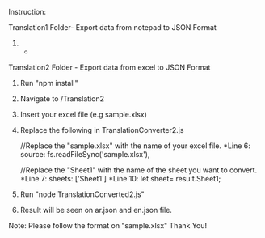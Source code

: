 Instruction:

Translation1 Folder- Export data from notepad to JSON Format 
  1. *

Translation2 Folder - Export data from excel to JSON Format
  1. Run "npm install"
  2. Navigate to /Translation2
  3. Insert your excel file (e.g sample.xlsx)
  4. Replace the following in TranslationConverter2.js

     //Replace the "sample.xlsx" with the name of your excel file.
     *Line 6:  source: fs.readFileSync('sample.xlsx'), 
  
     //Replace the "Sheet1" with the name of the sheet you want to convert.  
     *Line 7:  sheets: ['Sheet1']
     *Line 10: let sheet= result.Sheet1;

  5. Run "node TranslationConverted2.js"
  6. Result will be seen on ar.json and en.json file.

Note: Please follow the format on "sample.xlsx"
Thank You!



